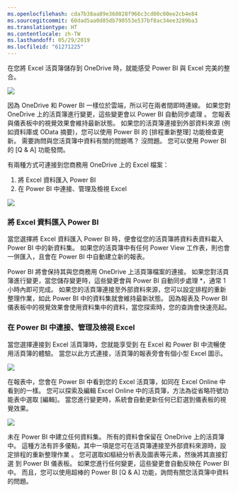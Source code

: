 ```yaml
---
ms.openlocfilehash: cda7b38aa89e368028f966c3cd00c00ee2cb4e84
ms.sourcegitcommit: 60dad5aa0d85db790553e537bf8ac34ee3289ba3
ms.translationtype: HT
ms.contentlocale: zh-TW
ms.lasthandoff: 05/29/2019
ms.locfileid: "61271225"
---
```

在您將 Excel 活頁簿儲存到 OneDrive 時，就能感受 Power BI 與 Excel 完美的整合。

![](media/5-4-connect-onedrive-for-business/5-4_1.png)

因為 OneDrive 和 Power BI 一樣位於雲端，所以可在兩者間即時連線。 如果您對 OneDrive 上的活頁簿進行變更，這些變更會以 Power BI 自動同步處理  。 您報表與儀表板中的視覺效果會維持最新狀態。 如果您的活頁簿連接到外部資料來源 (例如資料庫或 OData 摘要)，您可以使用 Power BI 的 [排程重新整理]  功能檢查更新。 需要詢問與您活頁簿中資料有關的問題嗎？ 沒問題。 您可以使用 Power BI 的 [Q & A]  功能發問。

有兩種方式可連接到您商務用 OneDrive 上的 Excel 檔案：

1. 將 Excel 資料匯入 Power BI
2. 在 Power BI 中連接、管理及檢視 Excel

![](media/5-4-connect-onedrive-for-business/5-4_3.png)

### <a name="import-excel-data-into-power-bi"></a>將 Excel 資料匯入 Power BI
當您選擇將 Excel 資料匯入 Power BI 時，便會從您的活頁簿將資料表資料載入 Power BI 中的新資料集。 如果您的活頁簿中有任何 Power View  工作表，則也會一併匯入，且會在 Power BI 中自動建立新的報表。

Power BI 將會保持其與您商務用 OneDrive 上活頁簿檔案的連接。 如果您對活頁簿進行變更，當您儲存變更時，這些變更會與 Power BI 自動同步處理  *，通常 1 小時內即可完成。 如果您的活頁簿連接至外部資料來源，您可以設定排程的重新整理作業，如此 Power BI 中的資料集就會維持最新狀態。 因為報表及 Power BI 儀表板中的視覺效果會使用資料集中的資料，當您探索時，您的查詢會快速亮起。

### <a name="connect-manage-and-view-excel-in-power-bi"></a>在 Power BI 中連接、管理及檢視 Excel
當您選擇連接到 Excel 活頁簿時，您就能享受到 在 Excel 和 Power BI 中流暢使用活頁簿的體驗。 當您以此方式連接，活頁簿的報表旁會有個小型 Excel 圖示。

![](media/5-4-connect-onedrive-for-business/5-4_4.png)

在報表中，您會在 Power BI 中看到您的 Excel 活頁簿，如同在 Excel Online  中看到的一樣。 您可以探索及編輯 Excel Online 中的活頁簿，方法為從省略符號功能表中選取 [編輯]。 當您進行變更時，系統會自動更新任何已釘選到儀表板的視覺效果。

![](media/5-4-connect-onedrive-for-business/5-4_5.png)

未在 Power BI 中建立任何資料集。 所有的資料會保留在 OneDrive 上的活頁簿中。 這種方法有許多優點，其中一項是您可在活頁簿連接至外部資料來源時，設定排程的重新整理作業  。 您可選取如樞紐分析表及圖表等元素，然後將其直接釘選  到 Power BI 儀表板。 如果您進行任何變更，這些變更會自動反映在 Power BI 中。 而且，您可以使用超棒的 Power BI [Q & A]  功能，詢問有關您活頁簿中資料的問題。  

